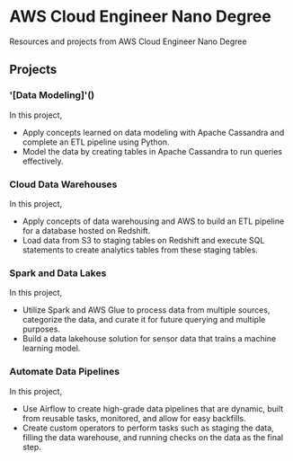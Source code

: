 # AWS Cloud Engineer Nano Degree
Resources and projects from AWS Cloud Engineer Nano Degree

## Projects

### '[Data Modeling]'()

In this project,

- Apply concepts learned on data modeling with Apache Cassandra and complete an ETL pipeline using Python.
- Model the data by creating tables in Apache Cassandra to run queries effectively.

### Cloud Data Warehouses

In this project,

- Apply concepts of data warehousing and AWS to build an ETL pipeline for a database hosted on Redshift.
- Load data from S3 to staging tables on Redshift and execute SQL statements to create analytics tables from these staging tables.

### Spark and Data Lakes

In this project,

- Utilize Spark and AWS Glue to process data from multiple sources, categorize the data, and curate it for future querying and multiple purposes.
- Build a data lakehouse solution for sensor data that trains a machine learning model.

### Automate Data Pipelines

In this project,

- Use Airflow to create high-grade data pipelines that are dynamic, built from reusable tasks, monitored, and allow for easy backfills.
- Create custom operators to perform tasks such as staging the data, filling the data warehouse, and running checks on the data as the final step.
